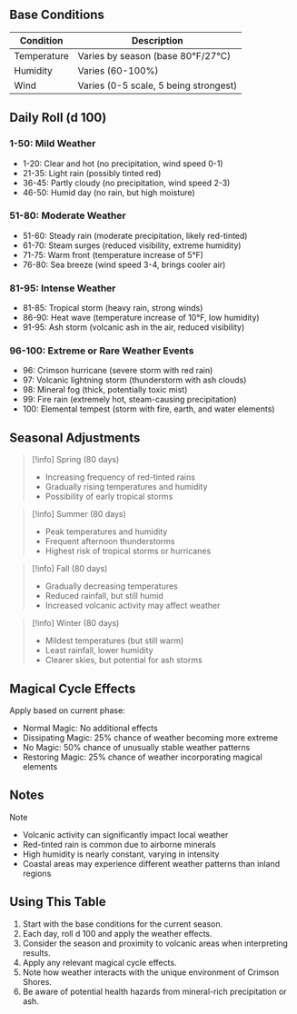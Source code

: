 ## Base Conditions

| Condition | Description |
|-----------|-------------|
| Temperature | Varies by season (base 80°F/27°C) |
| Humidity | Varies (60-100%) |
| Wind | Varies (0-5 scale, 5 being strongest) |

## Daily Roll (d 100)

### 1-50: Mild Weather
- 1-20: Clear and hot (no precipitation, wind speed 0-1)
- 21-35: Light rain (possibly tinted red)
- 36-45: Partly cloudy (no precipitation, wind speed 2-3)
- 46-50: Humid day (no rain, but high moisture)

### 51-80: Moderate Weather
- 51-60: Steady rain (moderate precipitation, likely red-tinted)
- 61-70: Steam surges (reduced visibility, extreme humidity)
- 71-75: Warm front (temperature increase of 5°F)
- 76-80: Sea breeze (wind speed 3-4, brings cooler air)

### 81-95: Intense Weather
- 81-85: Tropical storm (heavy rain, strong winds)
- 86-90: Heat wave (temperature increase of 10°F, low humidity)
- 91-95: Ash storm (volcanic ash in the air, reduced visibility)

### 96-100: Extreme or Rare Weather Events
- 96: Crimson hurricane (severe storm with red rain)
- 97: Volcanic lightning storm (thunderstorm with ash clouds)
- 98: Mineral fog (thick, potentially toxic mist)
- 99: Fire rain (extremely hot, steam-causing precipitation)
- 100: Elemental tempest (storm with fire, earth, and water elements)

## Seasonal Adjustments

> [!info] Spring (80 days)
> - Increasing frequency of red-tinted rains
> - Gradually rising temperatures and humidity
> - Possibility of early tropical storms

> [!info] Summer (80 days)
> - Peak temperatures and humidity
> - Frequent afternoon thunderstorms
> - Highest risk of tropical storms or hurricanes

> [!info] Fall (80 days)
> - Gradually decreasing temperatures
> - Reduced rainfall, but still humid
> - Increased volcanic activity may affect weather

> [!info] Winter (80 days)
> - Mildest temperatures (but still warm)
> - Least rainfall, lower humidity
> - Clearer skies, but potential for ash storms

## Magical Cycle Effects

Apply based on current phase:
- Normal Magic: No additional effects
- Dissipating Magic: 25% chance of weather becoming more extreme
- No Magic: 50% chance of unusually stable weather patterns
- Restoring Magic: 25% chance of weather incorporating magical elements

## Notes

> [!note]
> - Volcanic activity can significantly impact local weather
> - Red-tinted rain is common due to airborne minerals
> - High humidity is nearly constant, varying in intensity
> - Coastal areas may experience different weather patterns than inland regions

## Using This Table

1. Start with the base conditions for the current season.
2. Each day, roll d 100 and apply the weather effects.
3. Consider the season and proximity to volcanic areas when interpreting results.
4. Apply any relevant magical cycle effects.
5. Note how weather interacts with the unique environment of Crimson Shores.
6. Be aware of potential health hazards from mineral-rich precipitation or ash.